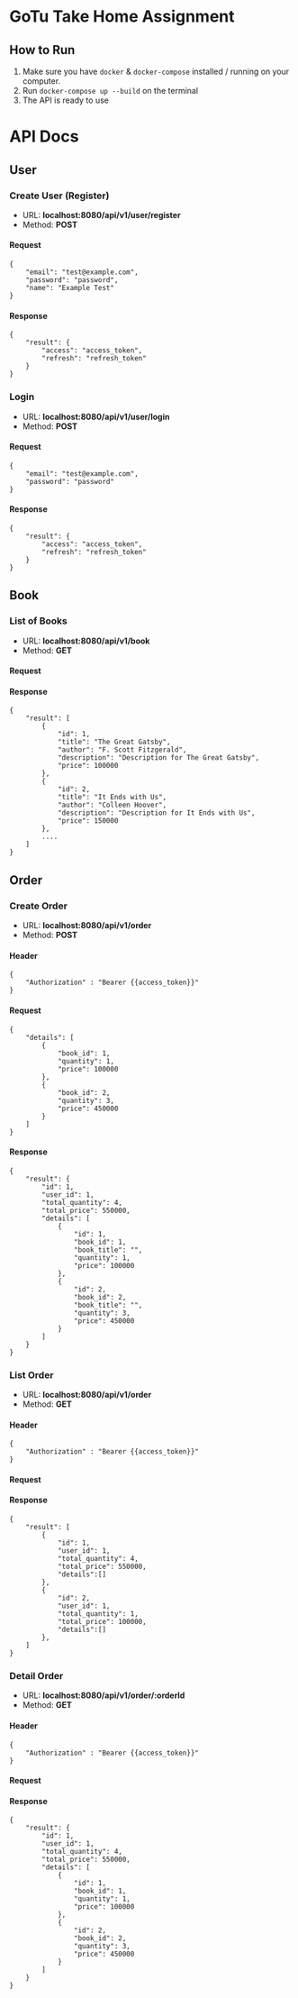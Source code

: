 # GoTu Take Home Assignment

## How to Run
1. Make sure you have `docker` & `docker-compose` installed / running on your computer.
2. Run `docker-compose up --build` on the terminal
3. The API is ready to use



# API Docs

## User

### Create User (Register)

- URL: **localhost:8080/api/v1/user/register**
- Method: **POST**

#### Request
```
{
    "email": "test@example.com",
    "password": "password",
    "name": "Example Test"
}
```

#### Response
```
{
    "result": {
        "access": "access_token",
        "refresh": "refresh_token"
    }
}
```

### Login

- URL: **localhost:8080/api/v1/user/login**
- Method: **POST**


#### Request
```
{
    "email": "test@example.com",
    "password": "password"
}
```

#### Response
```
{
    "result": {
        "access": "access_token",
        "refresh": "refresh_token"
    }
}
```

## Book

### List of Books

- URL: **localhost:8080/api/v1/book**
- Method: **GET**

#### Request

#### Response
```
{
    "result": [
        {
            "id": 1,
            "title": "The Great Gatsby",
            "author": "F. Scott Fitzgerald",
            "description": "Description for The Great Gatsby",
            "price": 100000
        },
        {
            "id": 2,
            "title": "It Ends with Us",
            "author": "Colleen Hoover",
            "description": "Description for It Ends with Us",
            "price": 150000
        },
        ....
    ]
}
```

## Order

### Create Order

- URL: **localhost:8080/api/v1/order**
- Method: **POST**

#### Header
```
{
    "Authorization" : "Bearer {{access_token}}"
}
```

#### Request
```
{
    "details": [
        {
            "book_id": 1,
            "quantity": 1,
            "price": 100000
        },
        {
            "book_id": 2,
            "quantity": 3,
            "price": 450000
        }
    ]
}
```

#### Response
```
{
    "result": {
        "id": 1,
        "user_id": 1,
        "total_quantity": 4,
        "total_price": 550000,
        "details": [
            {
                "id": 1,
                "book_id": 1,
                "book_title": "",
                "quantity": 1,
                "price": 100000
            },
            {
                "id": 2,
                "book_id": 2,
                "book_title": "",
                "quantity": 3,
                "price": 450000
            }
        ]
    }
}
```

### List Order

- URL: **localhost:8080/api/v1/order**
- Method: **GET**

#### Header
```
{
    "Authorization" : "Bearer {{access_token}}"
}
```

#### Request

#### Response
```
{
    "result": [
        {
            "id": 1,
            "user_id": 1,
            "total_quantity": 4,
            "total_price": 550000,
            "details":[]
        },
        {
            "id": 2,
            "user_id": 1,
            "total_quantity": 1,
            "total_price": 100000,
            "details":[]
        },
    ]
}
```

### Detail Order

- URL: **localhost:8080/api/v1/order/:orderId**
- Method: **GET**

#### Header
```
{
    "Authorization" : "Bearer {{access_token}}"
}
```

#### Request

#### Response
```
{
    "result": {
        "id": 1,
        "user_id": 1,
        "total_quantity": 4,
        "total_price": 550000,
        "details": [
            {
                "id": 1,
                "book_id": 1,
                "quantity": 1,
                "price": 100000
            },
            {
                "id": 2,
                "book_id": 2,
                "quantity": 3,
                "price": 450000
            }
        ]
    }
}
```
